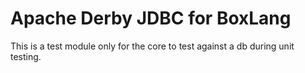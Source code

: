 # Apache Derby JDBC for BoxLang

This is a test module only for the core to test against a db during unit testing.
